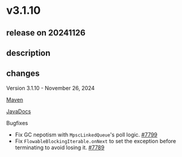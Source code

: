 # v3.1.10

## release on 20241126
## description
## changes
Version 3.1.10 - November 26, 2024

<a href="http://search.maven.org/#artifactdetails%7Cio.reactivex.rxjava3%7Crxjava%7C3.1.10%7C" rel="nofollow">Maven</a>  

<a href="http://reactivex.io/RxJava/3.x/javadoc/3.1.10" rel="nofollow">JavaDocs</a>

Bugfixes

* Fix GC nepotism with <code>MpscLinkedQueue</code>'s poll logic. <a href="https://github.com/ReactiveX/RxJava/pull/7799" data-hovercard-type="pull_request" data-hovercard-url="/ReactiveX/RxJava/pull/7799/hovercard">#7799</a>
* Fix <code>FlowableBlockingIterable.onNext</code> to set the exception before terminating to avoid losing it. <a href="https://github.com/ReactiveX/RxJava/pull/7789" data-hovercard-type="pull_request" data-hovercard-url="/ReactiveX/RxJava/pull/7789/hovercard">#7789</a>

